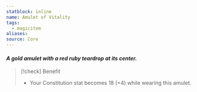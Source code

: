 ```yaml
---
statblock: inline
name: Amulet of Vitality
tags:
  - magicitem
aliases: 
source: Core
---
```

#### *A gold amulet with a red ruby teardrop at its center.*


>[!check] Benefit
>- Your Constitution stat becomes 18 (+4) while wearing this amulet.
